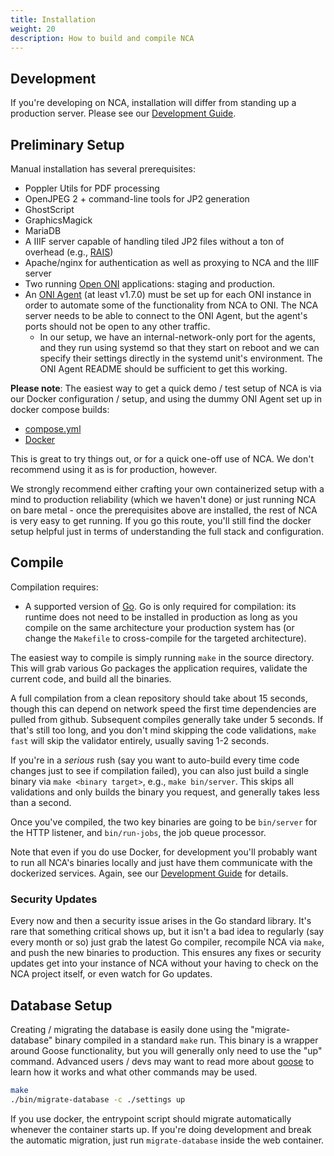 ```yaml
---
title: Installation
weight: 20
description: How to build and compile NCA
---
```


## Development

If you're developing on NCA, installation will differ from standing up a
production server. Please see our [Development Guide][dev-guide].

[dev-guide]: <{{% ref "/contributing/dev-guide" %}}>

## Preliminary Setup

Manual installation has several prerequisites:

- Poppler Utils for PDF processing
- OpenJPEG 2 + command-line tools for JP2 generation
- GhostScript
- GraphicsMagick
- MariaDB
- A IIIF server capable of handling tiled JP2 files without a ton of overhead (e.g.,
  [RAIS](https://github.com/uoregon-libraries/rais-image-server))
- Apache/nginx for authentication as well as proxying to NCA and the IIIF server
- Two running [Open ONI][oni] applications: staging and production.
- An [ONI Agent][agent] (at least v1.7.0) must be set up for each ONI instance
  in order to automate some of the functionality from NCA to ONI. The NCA
  server needs to be able to connect to the ONI Agent, but the agent's ports
  should not be open to any other traffic.
  - In our setup, we have an internal-network-only port for the agents, and
    they run using systemd so that they start on reboot and we can specify
    their settings directly in the systemd unit's environment. The ONI Agent
    README should be sufficient to get this working.

[oni]: <https://github.com/open-oni/open-oni>
[agent]: <https://github.com/open-oni/oni-agent>

**Please note**: The easiest way to get a quick demo / test setup of NCA is via
our Docker configuration / setup, and using the dummy ONI Agent set up in
docker compose builds:

- [compose.yml][compose.yml]
- [Docker][docker-dir]

[compose.yml]: <https://github.com/uoregon-libraries/newspaper-curation-app/blob/main/compose.yml>
[docker-dir]: <https://github.com/uoregon-libraries/newspaper-curation-app/tree/main/docker>

This is great to try things out, or for a quick one-off use of NCA. We don't
recommend using it as is for production, however.

We strongly recommend either crafting your own containerized setup with a mind
to production reliability (which we haven't done) or just running NCA on bare
metal - once the prerequisites above are installed, the rest of NCA is very
easy to get running. If you go this route, you'll still find the docker setup
helpful just in terms of understanding the full stack and configuration.

## Compile

Compilation requires:

- A supported version of [Go](https://golang.org/dl/). Go is only required for
  compilation: its runtime does not need to be installed in production as long
  as you compile on the same architecture your production system has (or change
  the `Makefile` to cross-compile for the targeted architecture).

The easiest way to compile is simply running `make` in the source directory.
This will grab various Go packages the application requires, validate the
current code, and build all the binaries.

A full compilation from a clean repository should take about 15 seconds, though
this can depend on network speed the first time dependencies are pulled from
github. Subsequent compiles generally take under 5 seconds. If that's still
too long, and you don't mind skipping the code validations, `make fast` will
skip the validator entirely, usually saving 1-2 seconds.

If you're in a *serious* rush (say you want to auto-build every time code
changes just to see if compilation failed), you can also just build a single
binary via `make <binary target>`, e.g., `make bin/server`. This skips all
validations and only builds the binary you request, and generally takes less
than a second.

Once you've compiled, the two key binaries are going to be `bin/server` for the
HTTP listener, and `bin/run-jobs`, the job queue processor.

Note that even if you do use Docker, for development you'll probably want to
run all NCA's binaries locally and just have them communicate with the
dockerized services. Again, see our [Development Guide][dev-guide] for details.

### Security Updates

Every now and then a security issue arises in the Go standard library. It's
rare that something critical shows up, but it isn't a bad idea to regularly
(say every month or so) just grab the latest Go compiler, recompile NCA via
`make`, and push the new binaries to production. This ensures any fixes or
security updates get into your instance of NCA without your having to check on
the NCA project itself, or even watch for Go updates.

## Database Setup

Creating / migrating the database is easily done using the "migrate-database"
binary compiled in a standard `make` run. This binary is a wrapper around Goose
functionality, but you will generally only need to use the "up" command.
Advanced users / devs may want to read more about [goose][goose] to learn how
it works and what other commands may be used.

[goose]: <https://github.com/pressly/goose>

```bash
make
./bin/migrate-database -c ./settings up
```

If you use docker, the entrypoint script should migrate automatically whenever
the container starts up. If you're doing development and break the automatic
migration, just run `migrate-database` inside the web container.
